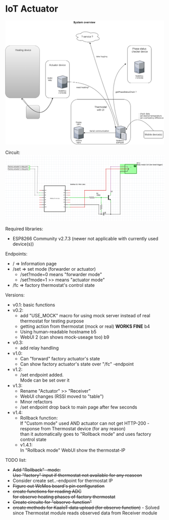 
# IoT Actuator


![image](https://raw.githubusercontent.com/bbkbarbar/IoT-thermostat_Project/main/IoT_Thermostat_v2.png)

Circuit:
![image](https://github.com/bbkbarbar/IoT-thermostat_Project/blob/main/NodeMcu_IoT_Actuator/circuit.PNG?raw=true)

Required libraries:
 - ESP8266 Community v2.7.3 (newer not applicable with currently used device(s))

 Endpoints:
  - / => Information page
  - /set => set mode (forwarder or actuator)
    - /set?mode=0  means "forwarder mode"
    - /set?mode=1  >> means "actuator mode"
  - /fc => factory thermostat's control state

Versions:
 - v0.1: basic functions
 - v0.2:
   - add "USE_MOCK" macro for using mock server instead of real thermostat
     for testing purpose
   - getting action from thermostat (mock or real) <b>WORKS FINE</b> b4
   - Using human-readable hostname b5
   - WebUI 2 (can shows mock-useage too) b9
 - v0.3:
   - add relay handling
 - v1.0:
     - Can "forward" factory actuator's state
     - Can show factory actuator's state over "/fc" -endpoint
 - v1.2:
     - /set endpoint added. <br>
     Mode can be set over it
 - v1.3:
     - Rename "Actuator" >> "Receiver"
     - WebUI changes (RSSI moved to "table")
     - Minor refactors
     - /set endpoint drop back to main page after few seconds
 - v1.4:
     - Rollback function:
       <br>If "Custom mode" used AND actuator can not get HTTP-200 -response from Thermostat device (for any reason)
       <br>than it automatically goes to "Rollback mode" and uses factory control state
     - v1.4.1:
       <br>In "Rollback mode" WebUI show the thermostat-IP


 TODO list:
  - ~~Add "Rollback" -mode: <br>
    Use "factory" input if thermostat not available for any reaseon~~
  - Consider create set..-endpoint for thermostat IP
  - ~~Figure out WeMos board's pin configuration~~
  - ~~create functions for reading ADC <br>
    for observe heating phases of factory thermostat~~
  - ~~Create circuite for "observe-function"~~
  - ~~create methods for KaaIoT data upload (for observe function)~~ - Solved since Thermostat module reads observed data from Receiver module
